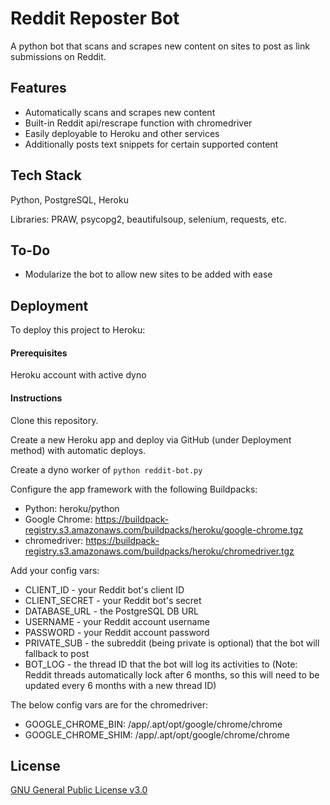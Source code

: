 # Reddit Reposter Bot

A python bot that scans and scrapes new content on sites to post as link submissions on Reddit.

## Features

- Automatically scans and scrapes new content
- Built-in Reddit api/rescrape function with chromedriver
- Easily deployable to Heroku and other services
- Additionally posts text snippets for certain supported content

## Tech Stack

Python, PostgreSQL, Heroku

Libraries: PRAW, psycopg2, beautifulsoup, selenium, requests, etc.

## To-Do

- Modularize the bot to allow new sites to be added with ease

## Deployment

To deploy this project to Heroku:

#### Prerequisites
Heroku account with active dyno

#### Instructions
Clone this repository.

Create a new Heroku app and deploy via GitHub (under Deployment method) with automatic deploys.

Create a dyno worker of `python reddit-bot.py`

Configure the app framework with the following Buildpacks:    
- Python: heroku/python    
- Google Chrome: https://buildpack-registry.s3.amazonaws.com/buildpacks/heroku/google-chrome.tgz    
- chromedriver: https://buildpack-registry.s3.amazonaws.com/buildpacks/heroku/chromedriver.tgz    

Add your config vars:
- CLIENT_ID - your Reddit bot's client ID
- CLIENT_SECRET - your Reddit bot's secret
- DATABASE_URL - the PostgreSQL DB URL
- USERNAME - your Reddit account username
- PASSWORD - your Reddit account password
- PRIVATE_SUB - the subreddit (being private is optional) that the bot will fallback to post
- BOT_LOG - the thread ID that the bot will log its activities to (Note: Reddit threads automatically lock after 6 months, so this will need to be updated every 6 months with a new thread ID)

The below config vars are for the chromedriver:   
- GOOGLE_CHROME_BIN: /app/.apt/opt/google/chrome/chrome    
- GOOGLE_CHROME_SHIM: /app/.apt/opt/google/chrome/chrome

## License

[GNU General Public License v3.0](https://github.com/zeka-mashi/reddit-reposter/blob/main/LICENSE)